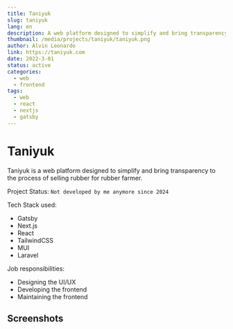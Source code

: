 ```yaml
---
title: Taniyuk
slug: taniyuk
lang: en
description: A web platform designed to simplify and bring transparency to the process of selling rubber for rubber farmer.
thumbnail: /media/projects/taniyuk/taniyuk.png
author: Alvin Leonardo
link: https://taniyuk.com
date: 2022-3-01
status: active
categories:
  - web
  - frontend
tags:
  - web
  - react
  - nextjs
  - gatsby
---
```


# Taniyuk

Taniyuk is a web platform designed to simplify and bring transparency to the process of selling rubber for rubber
farmer.

Project Status: `Not developed by me anymore since 2024`

Tech Stack used:

* Gatsby
* Next.js
* React
* TailwindCSS
* MUI
* Laravel

Job responsibilities:

* Designing the UI/UX
* Developing the frontend
* Maintaining the frontend

## Screenshots

